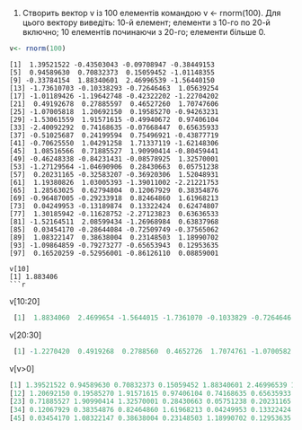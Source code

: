 1.	Створить вектор v із 100 елементів командою v <- rnorm(100). Для цього вектору виведіть: 10-й елемент; елементи з 10-го по 20-й включно; 10 елементів починаючи з 20-го; елементи більше 0.
```r
v<- rnorm(100)
```
  ```
  [1]  1.39521522 -0.43503043 -0.09708947 -0.38449153
  [5]  0.94589630  0.70832373  0.15059452 -1.01148355
  [9] -0.33784154  1.88340601  2.46996539 -1.56440150
 [13] -1.73610703 -0.10338293 -0.72646463  1.05639254
 [17] -1.01189426 -1.19642748 -0.42322202 -1.22704202
 [21]  0.49192678  0.27885597  0.46527260  1.70747606
 [25] -1.07005818  1.20692150  0.19585270 -0.94263231
 [29] -1.53061559  1.91571615 -0.49940672  0.97406104
 [33] -2.40092292  0.74168635 -0.07668447  0.65635933
 [37] -0.51025687  0.24199594  0.75496921 -0.43877719
 [41] -0.70625550  1.04291258  1.71337119 -1.62148306
 [45]  1.08516566  0.71885527  1.90990414 -0.80459441
 [49] -0.46248338 -0.84231431 -0.08578925  1.32570001
 [53] -1.27129564 -1.04690906  0.28430663  0.05751238
 [57]  0.20231165 -0.32583207 -0.36920306  1.52048931
 [61]  1.19380826  1.03005393 -1.39011002 -2.21221753
 [65]  1.28563025  0.62794804  0.12067929  0.38354876
 [69] -0.96487005 -0.29233918  0.82464860  1.61968213
 [73]  0.04249953 -0.13189874  0.13322424  0.62474807
 [77]  1.30185942 -0.11628752 -2.27123823  0.63636533
 [81] -1.52164511  2.08599434 -1.26968984  0.63837968
 [85]  0.03454170 -0.28644084 -0.72509749 -0.37565062
 [89]  1.08322147  0.38638004  0.23148503  1.18990702
 [93] -1.09864859 -0.79273277 -0.65653943  0.12953635
 [97]  0.16520259 -0.52956001 -0.86126110  0.08859001
```
```
v[10]
[1] 1.883406
```r
```
v[10:20]
```r
 [1]  1.8834060  2.4699654 -1.5644015 -1.7361070 -0.1033829 -0.7264646  1.0563925 -1.0118943 -1.1964275 -0.4232220 -1.2270420
```
v[20:30]
```r
 [1] -1.2270420  0.4919268  0.2788560  0.4652726  1.7074761 -1.0700582  1.2069215  0.1958527 -0.9426323 -1.5306156  1.9157162
 ```
v[v>0]
```r
[1] 1.39521522 0.94589630 0.70832373 0.15059452 1.88340601 2.46996539 1.05639254 0.49192678 0.27885597 0.46527260 1.70747606
[12] 1.20692150 0.19585270 1.91571615 0.97406104 0.74168635 0.65635933 0.24199594 0.75496921 1.04291258 1.71337119 1.08516566
[23] 0.71885527 1.90990414 1.32570001 0.28430663 0.05751238 0.20231165 1.52048931 1.19380826 1.03005393 1.28563025 0.62794804
[34] 0.12067929 0.38354876 0.82464860 1.61968213 0.04249953 0.13322424 0.62474807 1.30185942 0.63636533 2.08599434 0.63837968
[45] 0.03454170 1.08322147 0.38638004 0.23148503 1.18990702 0.12953635 0.16520259 0.08859001
